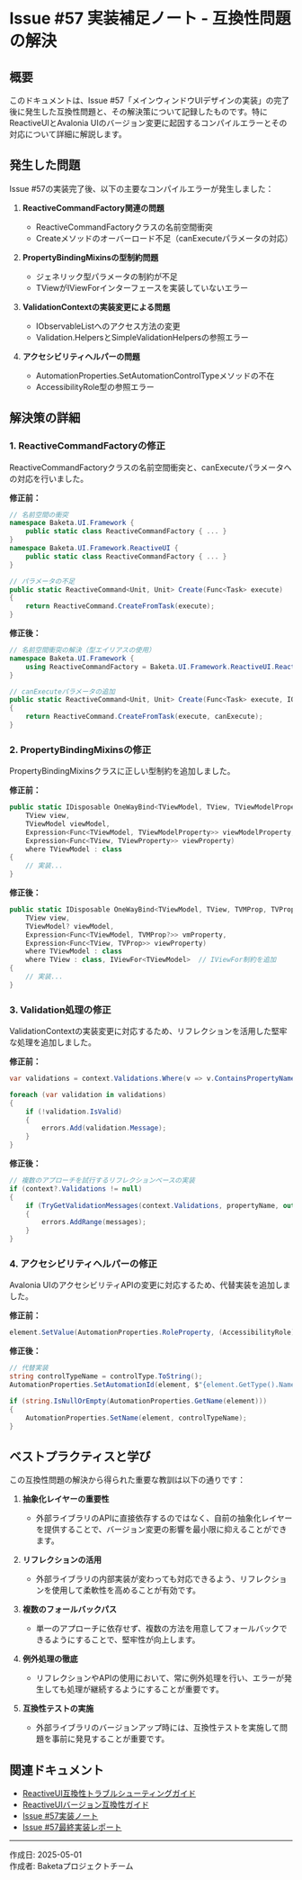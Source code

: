 # Issue #57 実装補足ノート - 互換性問題の解決

## 概要

このドキュメントは、Issue #57「メインウィンドウUIデザインの実装」の完了後に発生した互換性問題と、その解決策について記録したものです。特にReactiveUIとAvalonia UIのバージョン変更に起因するコンパイルエラーとその対応について詳細に解説します。

## 発生した問題

Issue #57の実装完了後、以下の主要なコンパイルエラーが発生しました：

1. **ReactiveCommandFactory関連の問題**
   - ReactiveCommandFactoryクラスの名前空間衝突
   - Createメソッドのオーバーロード不足（canExecuteパラメータの対応）

2. **PropertyBindingMixinsの型制約問題**
   - ジェネリック型パラメータの制約が不足
   - TViewがIViewForインターフェースを実装していないエラー

3. **ValidationContextの実装変更による問題**
   - IObservableList<IValidationComponent>へのアクセス方法の変更
   - Validation.HelpersとSimpleValidationHelpersの参照エラー

4. **アクセシビリティヘルパーの問題**
   - AutomationProperties.SetAutomationControlTypeメソッドの不在
   - AccessibilityRole型の参照エラー

## 解決策の詳細

### 1. ReactiveCommandFactoryの修正

ReactiveCommandFactoryクラスの名前空間衝突と、canExecuteパラメータへの対応を行いました。

**修正前：**
```csharp
// 名前空間の衝突
namespace Baketa.UI.Framework {
    public static class ReactiveCommandFactory { ... }
}
namespace Baketa.UI.Framework.ReactiveUI {
    public static class ReactiveCommandFactory { ... }
}

// パラメータの不足
public static ReactiveCommand<Unit, Unit> Create(Func<Task> execute)
{
    return ReactiveCommand.CreateFromTask(execute);
}
```

**修正後：**
```csharp
// 名前空間衝突の解決（型エイリアスの使用）
namespace Baketa.UI.Framework {
    using ReactiveCommandFactory = Baketa.UI.Framework.ReactiveUI.ReactiveCommandFactory;
}

// canExecuteパラメータの追加
public static ReactiveCommand<Unit, Unit> Create(Func<Task> execute, IObservable<bool>? canExecute = null)
{
    return ReactiveCommand.CreateFromTask(execute, canExecute);
}
```

### 2. PropertyBindingMixinsの修正

PropertyBindingMixinsクラスに正しい型制約を追加しました。

**修正前：**
```csharp
public static IDisposable OneWayBind<TViewModel, TView, TViewModelProperty, TViewProperty>(
    TView view,
    TViewModel viewModel,
    Expression<Func<TViewModel, TViewModelProperty>> viewModelProperty,
    Expression<Func<TView, TViewProperty>> viewProperty)
    where TViewModel : class
{
    // 実装...
}
```

**修正後：**
```csharp
public static IDisposable OneWayBind<TViewModel, TView, TVMProp, TVProp>(
    TView view, 
    TViewModel? viewModel,
    Expression<Func<TViewModel, TVMProp?>> vmProperty,
    Expression<Func<TView, TVProp>> viewProperty)
    where TViewModel : class
    where TView : class, IViewFor<TViewModel>  // IViewFor制約を追加
{
    // 実装...
}
```

### 3. Validation処理の修正

ValidationContextの実装変更に対応するため、リフレクションを活用した堅牢な処理を追加しました。

**修正前：**
```csharp
var validations = context.Validations.Where(v => v.ContainsPropertyName(propertyName)).ToList();

foreach (var validation in validations)
{
    if (!validation.IsValid)
    {
        errors.Add(validation.Message);
    }
}
```

**修正後：**
```csharp
// 複数のアプローチを試行するリフレクションベースの実装
if (context?.Validations != null)
{
    if (TryGetValidationMessages(context.Validations, propertyName, out var messages))
    {
        errors.AddRange(messages);
    }
}
```

### 4. アクセシビリティヘルパーの修正

Avalonia UIのアクセシビリティAPIの変更に対応するため、代替実装を追加しました。

**修正前：**
```csharp
element.SetValue(AutomationProperties.RoleProperty, (AccessibilityRole)controlType);
```

**修正後：**
```csharp
// 代替実装
string controlTypeName = controlType.ToString();
AutomationProperties.SetAutomationId(element, $"{element.GetType().Name}_{controlTypeName}");

if (string.IsNullOrEmpty(AutomationProperties.GetName(element)))
{
    AutomationProperties.SetName(element, controlTypeName);
}
```

## ベストプラクティスと学び

この互換性問題の解決から得られた重要な教訓は以下の通りです：

1. **抽象化レイヤーの重要性**
   - 外部ライブラリのAPIに直接依存するのではなく、自前の抽象化レイヤーを提供することで、バージョン変更の影響を最小限に抑えることができます。

2. **リフレクションの活用**
   - 外部ライブラリの内部実装が変わっても対応できるよう、リフレクションを使用して柔軟性を高めることが有効です。

3. **複数のフォールバックパス**
   - 単一のアプローチに依存せず、複数の方法を用意してフォールバックできるようにすることで、堅牢性が向上します。

4. **例外処理の徹底**
   - リフレクションやAPIの使用において、常に例外処理を行い、エラーが発生しても処理が継続するようにすることが重要です。

5. **互換性テストの実施**
   - 外部ライブラリのバージョンアップ時には、互換性テストを実施して問題を事前に発見することが重要です。

## 関連ドキュメント

- [ReactiveUI互換性トラブルシューティングガイド](./reactiveui-troubleshooting.md)
- [ReactiveUIバージョン互換性ガイド](./reactiveui-version-compatibility.md)
- [Issue #57実装ノート](./issue57-implementation-notes.md)
- [Issue #57最終実装レポート](./issue57-implementation-final.md)

---

作成日: 2025-05-01  
作成者: Baketaプロジェクトチーム
